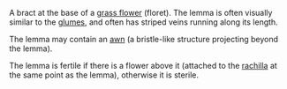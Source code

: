 A bract at the base of a [grass flower](./floret.html) (floret). The lemma is often visually similar to the [glumes](./glume.html), and often has striped veins running along its length.

The lemma may contain an [awn](./awn.html) (a bristle-like structure projecting beyond the lemma).

The lemma is fertile if there is a flower above it (attached to the [rachilla](./rachilla.html) at the same point as the lemma), otherwise it is sterile.

